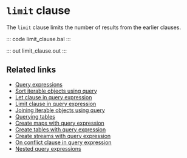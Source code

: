 # `limit` clause

The `limit` clause limits the number of results from the earlier clauses.

::: code limit_clause.bal :::

::: out limit_clause.out :::

## Related links
- [Query expressions](/learn/by-example/query-expressions)
- [Sort iterable objects using query](/learn/by-example/sort-iterable-objects)
- [Let clause in query expression](/learn/by-example/let-clause)
- [Limit clause in query expression](/learn/by-example/limit-clause)
- [Joining iterable objects using query](/learn/by-example/joining-iterable-objects)
- [Querying tables](/learn/by-example/querying-tables)
- [Create maps with query expression](/learn/by-example/create-maps-with-query)
- [Create tables with query expression](/learn/by-example/create-tables-with-query)
- [Create streams with query expression](/learn/by-example/create-streams-with-query)
- [On conflict clause in query expression](/learn/by-example/on-conflict-clause)
- [Nested query expressions](/learn/by-example/nested-query-expressions)